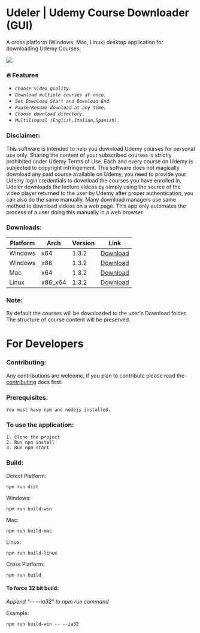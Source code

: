 # Udeler | Udemy Course Downloader (GUI)
A cross platform (Windows, Mac, Linux) desktop application for downloading Udemy Courses.

![](https://i.imgur.com/nsaAgDU.gif)

### :fire: Features
* _`Choose video quality.`_
* _`Download multiple courses at once.`_
* _`Set Download Start and Download End.`_
* _`Pause/Resume download at any time.`_
* _`Choose download directory.`_
* _`Multilingual (English,Italian,Spanish).`_

### Disclaimer: 
This software is intended to help you download Udemy courses for personal use only. Sharing the content of your subscribed courses is strictly prohibited under Udemy Terms of Use. Each and every course on Udemy is subjected to copyright infringement. 
This software does not magically download any paid course available on Udemy, you need to provide your Udemy login credentials to download the courses you have enrolled in. Udeler downloads the lecture videos by simply using the source of the video player returned to the user by Udemy after proper authentication, you can also do the same manually. Many download managers use same method to download videos on a web page. This app only automates the process of a user doing this manually in a web browser. 

### Downloads:

| Platform | Arch | Version | Link|
| --- | --- | --- | --- |
| Windows | x64 | 1.3.2 | [Download](https://github.com/FaisalUmair/udemy-downloader-gui/releases/download/v1.3.2/Udeler-Setup-1.3.2-windows-x64.exe)|
| Windows | x86 | 1.3.2 | [Download](https://github.com/FaisalUmair/udemy-downloader-gui/releases/download/v1.3.2/Udeler-Setup-1.3.2-windows-x86.exe)|
| Mac | x64 | 1.3.2 | [Download](https://github.com/FaisalUmair/udemy-downloader-gui/releases/download/v1.3.2/Udeler-1.3.2-mac.zip)|
| Linux | x86_x64 | 1.3.2 | [Download](https://github.com/FaisalUmair/udemy-downloader-gui/releases/download/v1.3.2/Udeler-1.3.2-linux-x86_x64.AppImage)|

### Note: 
By default the courses will be downloaded to the user's Download folder. The structure of course content will be preserved.

# For Developers

### Contributing:
Any contributions are welcome, if you plan to contribute please read the [contributing](https://github.com/FaisalUmair/udemy-downloader-gui/blob/master/CONTRIBUTING.md) docs first.

### Prerequisites:
```
You must have npm and nodejs installed.
```
### To use the application:
``` 
1. Clone the project
2. Run npm install 
3. Run npm start
```
### Build:
Detect Platform:
``` 
npm run dist
``` 
Windows:
``` 
npm run build-win
``` 
Mac:
``` 
npm run build-mac
``` 
Linux:
``` 
npm run build-linux
``` 
Cross Platform:
``` 
npm run build
``` 
#### To force 32 bit build:
*Append "-- --ia32" to npm run command*

Example:
``` 
npm run build-win -- --ia32
```